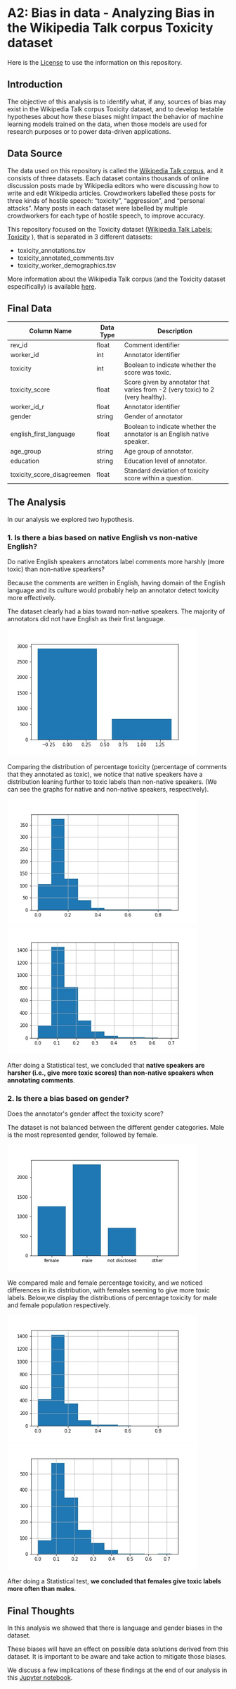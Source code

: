 # A2: Bias in data - Analyzing Bias in the Wikipedia Talk corpus Toxicity dataset

Here is the [License](https://github.com/andreiabds/data-512/blob/main/data-512-a2/LICENSE) to use the information on this repository.

## Introduction
The objective of this analysis is to identify what, if any, sources of bias may exist in the Wikipedia Talk corpus Toxicity dataset, and to develop testable hypotheses about how these biases might impact the behavior of machine learning models trained on the data, when those models are used for research purposes or to power data-driven applications. 


## Data Source
The data used on this repository is called the [Wikipedia Talk corpus](https://figshare.com/projects/Wikipedia_Talk/16731), and it consists of three datasets. Each dataset contains thousands of online discussion posts made by Wikipedia editors who were discussing how to write and edit Wikipedia articles. Crowdworkers labelled these posts for three kinds of hostile speech: “toxicity”, “aggression”, and “personal attacks”. Many posts in each dataset were labelled by multiple crowdworkers for each type of hostile speech, to improve accuracy.

This repository focused on the Toxicity dataset ([Wikipedia Talk Labels: Toxicity](https://figshare.com/articles/dataset/Wikipedia_Talk_Labels_Toxicity/4563973) ), that is separated in 3 different datasets:
- toxicity_annotations.tsv
- toxicity_annotated_comments.tsv
- toxicity_worker_demographics.tsv 

More information about the Wikipedia Talk corpus (and the Toxicity dataset especifically) is available [here](https://meta.wikimedia.org/wiki/Research:Detox/Data_Release#Toxicity).

## Final Data 

|Column Name |Data Type	|Description|
|------------|-----------|------------|
|rev_id	|float	|Comment identifier	|
|worker_id	|int	|Annotator identifier	|
|toxicity	|int	|Boolean to indicate whether the score was toxic.	|
|toxicity_score	|float	|Score given by annotator that varies from -2 (very toxic) to 2 (very healthy).	|
|worker_id_r	|float	|Annotator identifier	|
|gender	|string	|Gender of annotator	|
|english_first_language	|float	|Boolean to indicate whether the annotator is an English native speaker.	|
|age_group	|string	|Age group of annotator.	|
|education	|string 	|Education level of annotator.	|
|toxicity_score_disagreemen	|float	|Standard deviation of toxicity score within a question.	|


## The Analysis
In our analysis we explored two hypothesis.

### 1. Is there a bias based on native English vs non-native English? 
Do native English speakers annotators label comments more harshly (more toxic) than non-native spearkers?

Because the comments are written in English, having domain of the English language and its culture would probably help an annotator detect toxicity more effectively. 

The dataset clearly had a bias toward non-native speakers. The majority of annotators did not have English as their first language. 

![alt text](https://github.com/andreiabds/data-512/blob/main/data-512-a2/language_distribution.jpg?raw=true)

Comparing the distribution of percentage toxicity (percentage of comments that they annotated as toxic), we notice that native speakers have a distribution leaning further to toxic labels than non-native speakers.
(We can see the graphs for native and non-native speakers, respectively). 

![alt text="Native Speaker"](https://github.com/andreiabds/data-512/blob/main/data-512-a2/hist_percentage_toxicity_native.jpg?raw=true) ![alt text="Non-Native Speaker"](https://github.com/andreiabds/data-512/blob/main/data-512-a2/hist_percentage_toxicity_nonnative.jpg?raw=true)

After doing a Statistical test, we concluded that <b>native speakers are harsher (i.e., give more toxic scores) than non-native speakers when annotating comments</b>.


### 2. Is there a bias based on gender? 
Does the annotator's gender affect the toxicity score? 

The dataset is not balanced between the different gender categories. Male is the most represented gender, followed by female. 

![alt text](https://github.com/andreiabds/data-512/blob/main/data-512-a2/gender_distribution.jpg?raw=true)

We compared male and female percentage toxicity, and we noticed differences in its distribution, with females seeming to give more toxic labels. Below,we display the distributions of percentage toxicity for male and female population respectively.  


![alt text](https://github.com/andreiabds/data-512/blob/main/data-512-a2/hist_percentage_toxicity_male.jpg?raw=true) ![alt text](https://github.com/andreiabds/data-512/blob/main/data-512-a2/hist_percentage_toxicity_female.jpg?raw=true)

After doing a Statistical test, <b>we concluded that females give toxic labels more often than males</b>.


## Final Thoughts

In this analysis we showed that there is language and gender biases in the dataset. 

These biases will have an effect on possible data solutions derived from this dataset. It is important to be aware and take action to mitigate those biases. 

We discuss a few implications of these findings at the end of our analysis in this [Jupyter notebook](https://github.com/andreiabds/data-512/blob/main/data-512-a2/%5BA2%20Analysis%5D%20Finding%20Bias%20in%20Data%20.ipynb).









